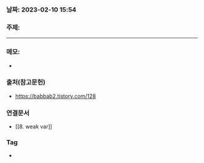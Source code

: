 ### 날짜: 2023-02-10 15:54

### 주제: 
---
### 메모: 
- 

### 출처(참고문헌) 
- https://babbab2.tistory.com/128

### 연결문서 
- [[8. weak var]]

### Tag
- 